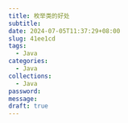 ```yaml
---
title: 枚举类的好处
subtitle: 
date: 2024-07-05T11:37:29+08:00
slug: 41ee1cd
tags:
  - Java
categories:
  - Java
collections:
  - Java
password: 
message: 
draft: true
---
```



